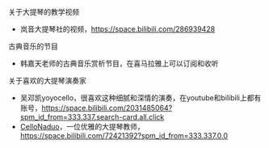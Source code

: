 关于大提琴的教学视频

- 岚音大提琴社的视频，https://space.bilibili.com/286939428

古典音乐的节目

- 韩嘉天老师的古典音乐赏析节目，在喜马拉雅上可以订阅和收听

关于喜欢的大提琴演奏家

- 吴邓凯yoyocello，很喜欢这种细腻和深情的演奏，在youtube和bilibili上都有账号，https://space.bilibili.com/2031485064?spm_id_from=333.337.search-card.all.click
- [CelloNaduo](https://space.bilibili.com/72421392)，一位优雅的大提琴教师，https://space.bilibili.com/72421392?spm_id_from=333.337.0.0